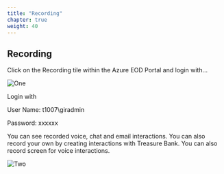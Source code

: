 ```yaml
---
title: "Recording"
chapter: true
weight: 40
---
```


## Recording


Click on the Recording tile within the Azure EOD Portal and login with...

![One](/images/Recording.png)
 

Login with 

User Name: t1007\giradmin

Password:   xxxxxx


You can see recorded voice, chat and email interactions. You can also record your own by creating interactions with Treasure Bank. You can also record screen for voice interactions.

![Two](/images/Recording2.PNG)
